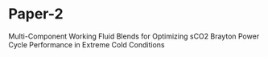 # Paper-2

Multi-Component Working Fluid Blends for Optimizing sCO2 Brayton Power Cycle Performance in Extreme Cold Conditions 
